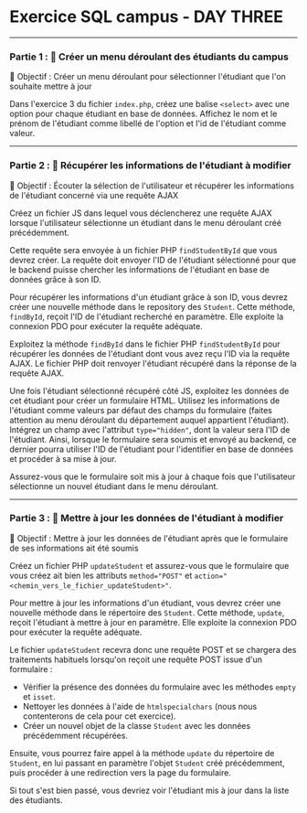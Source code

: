 # Exercice SQL campus - DAY THREE

---

### Partie 1 : 🚀 Créer un menu déroulant des étudiants du campus

🎯 Objectif : Créer un menu déroulant pour sélectionner l'étudiant que l'on souhaite mettre à jour

Dans l'exercice 3 du fichier `index.php`, créez une balise `<select>` avec une option pour chaque étudiant en base de données. Affichez le nom et le prénom de l'étudiant comme libellé de l'option et l'id de l'étudiant comme valeur.

---

### Partie 2 : 🚀 Récupérer les informations de l'étudiant à modifier

🎯 Objectif : Écouter la sélection de l'utilisateur et récupérer les informations de l'étudiant concerné via une requête AJAX

Créez un fichier JS dans lequel vous déclencherez une requête AJAX lorsque l'utilisateur sélectionne un étudiant dans le menu déroulant créé précédemment.

Cette requête sera envoyée à un fichier PHP `findStudentById` que vous devrez créer. La requête doit envoyer l'ID de l'étudiant sélectionné pour que le backend puisse chercher les informations de l'étudiant en base de données grâce à son ID.

Pour récupérer les informations d'un étudiant grâce à son ID, vous devrez créer une nouvelle méthode dans le repository des `Student`. Cette méthode, `findById`, reçoit l'ID de l'étudiant recherché en paramètre. Elle exploite la connexion PDO pour exécuter la requête adéquate.

Exploitez la méthode `findById` dans le fichier PHP `findStudentById` pour récupérer les données de l'étudiant dont vous avez reçu l'ID via la requête AJAX. Le fichier PHP doit renvoyer l'étudiant récupéré dans la réponse de la requête AJAX.

Une fois l'étudiant sélectionné récupéré côté JS, exploitez les données de cet étudiant pour créer un formulaire HTML. Utilisez les informations de l'étudiant comme valeurs par défaut des champs du formulaire (faites attention au menu déroulant du département auquel appartient l'étudiant). Intégrez un champ avec l'attribut `type="hidden"`, dont la valeur sera l'ID de l'étudiant. Ainsi, lorsque le formulaire sera soumis et envoyé au backend, ce dernier pourra utiliser l'ID de l'étudiant pour l'identifier en base de données et procéder à sa mise à jour.

Assurez-vous que le formulaire soit mis à jour à chaque fois que l'utilisateur sélectionne un nouvel étudiant dans le menu déroulant.

---

### Partie 3 : 🚀 Mettre à jour les données de l'étudiant à modifier

🎯 Objectif : Mettre à jour les données de l'étudiant après que le formulaire de ses informations ait été soumis

Créez un fichier PHP `updateStudent` et assurez-vous que le formulaire que vous créez ait bien les attributs `method="POST"` et `action="<chemin_vers_le_fichier_updateStudent>"`.

Pour mettre à jour les informations d'un étudiant, vous devrez créer une nouvelle méthode dans le répertoire des `Student`. Cette méthode, `update`, reçoit l'étudiant à mettre à jour en paramètre. Elle exploite la connexion PDO pour exécuter la requête adéquate.

Le fichier `updateStudent` recevra donc une requête POST et se chargera des traitements habituels lorsqu'on reçoit une requête POST issue d'un formulaire :

- Vérifier la présence des données du formulaire avec les méthodes `empty` et `isset`.
- Nettoyer les données à l'aide de `htmlspecialchars` (nous nous contenterons de cela pour cet exercice).
- Créer un nouvel objet de la classe `Student` avec les données précédemment récupérées.

Ensuite, vous pourrez faire appel à la méthode `update` du répertoire de `Student`, en lui passant en paramètre l'objet `Student` créé précédemment, puis procéder à une redirection vers la page du formulaire.

Si tout s'est bien passé, vous devriez voir l'étudiant mis à jour dans la liste des étudiants.
